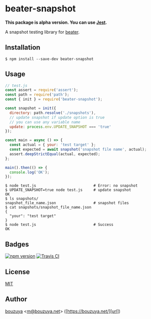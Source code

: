 # beater-snapshot

**This package is alpha version. You can use [Jest](https://jestjs.io/docs/en/snapshot-testing).**

A snapshot testing library for [beater][bouzuya/beater].

[bouzuya/beater]: https://github.com/bouzuya/beater

## Installation

```
$ npm install --save-dev beater-snapshot
```

## Usage

```javascript
// test.js
const assert = require('assert');
const path = require('path');
const { init } = require('beater-snapshot');

const snapshot = init({
  directory: path.resolve('./snapshots'),
  // update snapshot if update option is true
  // you can use any variable name
  update: process.env.UPDATE_SNAPSHOT === 'true'
});

const main = async () => {
  const actual = { your: 'test target' };
  const expected = await snapshot('snapshot file name', actual);
  assert.deepStrictEqual(actual, expected);
};

main().then(() => {
  console.log('OK');
});
```

```
$ node test.js                          # Error: no snapshot
$ UPDATE_SNAPSHOT=true node test.js     # update snapshot
OK
$ ls snapshots/
snapshot_file_name.json                 # snapshot files
$ cat snapshots/snapshot_file_name.json
{
  "your": "test target"
}
$ node test.js                          # Success
OK
```

## Badges

[![npm version][npm-badge-url]][npm-url]
[![Travis CI][travis-ci-badge-url]][travis-ci-url]

[npm-badge-url]: https://img.shields.io/npm/v/beater-snapshot
[npm-url]: https://www.npmjs.com/package/beater-snapshot
[travis-ci-badge-url]: https://img.shields.io/travis/bouzuya/beater-snapshot
[travis-ci-url]: https://travis-ci.org/bouzuya/beater-snapshot

## License

[MIT](LICENSE)

## Author

[bouzuya][user] &lt;[m@bouzuya.net][email]&gt; ([https://bouzuya.net/][url])

[user]: https://github.com/bouzuya
[email]: mailto:m@bouzuya.net
[url]: https://bouzuya.net/
